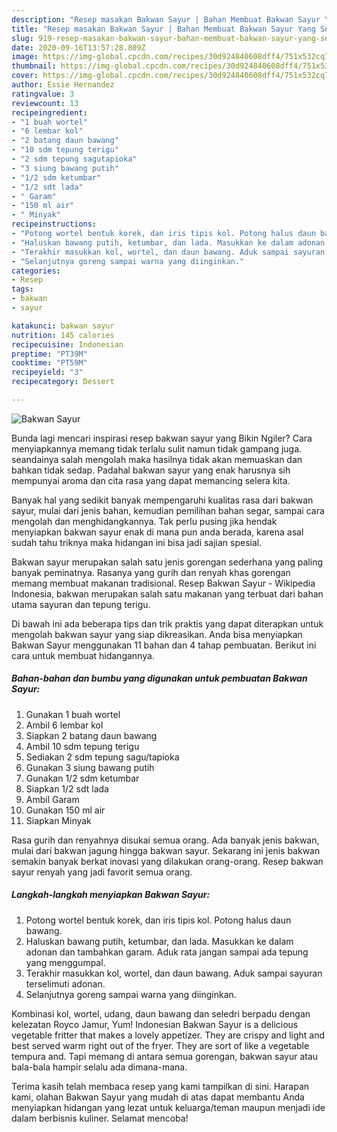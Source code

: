 ```yaml
---
description: "Resep masakan Bakwan Sayur | Bahan Membuat Bakwan Sayur Yang Sempurna"
title: "Resep masakan Bakwan Sayur | Bahan Membuat Bakwan Sayur Yang Sempurna"
slug: 919-resep-masakan-bakwan-sayur-bahan-membuat-bakwan-sayur-yang-sempurna
date: 2020-09-16T13:57:28.809Z
image: https://img-global.cpcdn.com/recipes/30d924840608dff4/751x532cq70/bakwan-sayur-foto-resep-utama.jpg
thumbnail: https://img-global.cpcdn.com/recipes/30d924840608dff4/751x532cq70/bakwan-sayur-foto-resep-utama.jpg
cover: https://img-global.cpcdn.com/recipes/30d924840608dff4/751x532cq70/bakwan-sayur-foto-resep-utama.jpg
author: Essie Hernandez
ratingvalue: 3
reviewcount: 13
recipeingredient:
- "1 buah wortel"
- "6 lembar kol"
- "2 batang daun bawang"
- "10 sdm tepung terigu"
- "2 sdm tepung sagutapioka"
- "3 siung bawang putih"
- "1/2 sdm ketumbar"
- "1/2 sdt lada"
- " Garam"
- "150 ml air"
- " Minyak"
recipeinstructions:
- "Potong wortel bentuk korek, dan iris tipis kol. Potong halus daun bawang."
- "Haluskan bawang putih, ketumbar, dan lada. Masukkan ke dalam adonan dan tambahkan garam. Aduk rata jangan sampai ada tepung yang menggumpal."
- "Terakhir masukkan kol, wortel, dan daun bawang. Aduk sampai sayuran terselimuti adonan."
- "Selanjutnya goreng sampai warna yang diinginkan."
categories:
- Resep
tags:
- bakwan
- sayur

katakunci: bakwan sayur 
nutrition: 145 calories
recipecuisine: Indonesian
preptime: "PT39M"
cooktime: "PT59M"
recipeyield: "3"
recipecategory: Dessert

---
```



![Bakwan Sayur](https://img-global.cpcdn.com/recipes/30d924840608dff4/751x532cq70/bakwan-sayur-foto-resep-utama.jpg)

Bunda lagi mencari inspirasi resep bakwan sayur yang Bikin Ngiler? Cara menyiapkannya memang tidak terlalu sulit namun tidak gampang juga. seandainya salah mengolah maka hasilnya tidak akan memuaskan dan bahkan tidak sedap. Padahal bakwan sayur yang enak harusnya sih mempunyai aroma dan cita rasa yang dapat memancing selera kita.

Banyak hal yang sedikit banyak mempengaruhi kualitas rasa dari bakwan sayur, mulai dari jenis bahan, kemudian pemilihan bahan segar, sampai cara mengolah dan menghidangkannya. Tak perlu pusing jika hendak menyiapkan bakwan sayur enak di mana pun anda berada, karena asal sudah tahu triknya maka hidangan ini bisa jadi sajian spesial.

Bakwan sayur merupakan salah satu jenis gorengan sederhana yang paling banyak peminatnya. Rasanya yang gurih dan renyah khas gorengan memang membuat makanan tradisional. Resep Bakwan Sayur - Wikipedia Indonesia, bakwan merupakan salah satu makanan yang terbuat dari bahan utama sayuran dan tepung terigu.


Di bawah ini ada beberapa tips dan trik praktis yang dapat diterapkan untuk mengolah bakwan sayur yang siap dikreasikan. Anda bisa menyiapkan Bakwan Sayur menggunakan 11 bahan dan 4 tahap pembuatan. Berikut ini cara untuk membuat hidangannya.

<!--inarticleads1-->

##### Bahan-bahan dan bumbu yang digunakan untuk pembuatan Bakwan Sayur:

1. Gunakan 1 buah wortel
1. Ambil 6 lembar kol
1. Siapkan 2 batang daun bawang
1. Ambil 10 sdm tepung terigu
1. Sediakan 2 sdm tepung sagu/tapioka
1. Gunakan 3 siung bawang putih
1. Gunakan 1/2 sdm ketumbar
1. Siapkan 1/2 sdt lada
1. Ambil  Garam
1. Gunakan 150 ml air
1. Siapkan  Minyak


Rasa gurih dan renyahnya disukai semua orang. Ada banyak jenis bakwan, mulai dari bakwan jagung hingga bakwan sayur. Sekarang ini jenis bakwan semakin banyak berkat inovasi yang dilakukan orang-orang. Resep bakwan sayur renyah yang jadi favorit semua orang. 

<!--inarticleads2-->

##### Langkah-langkah menyiapkan Bakwan Sayur:

1. Potong wortel bentuk korek, dan iris tipis kol. Potong halus daun bawang.
1. Haluskan bawang putih, ketumbar, dan lada. Masukkan ke dalam adonan dan tambahkan garam. Aduk rata jangan sampai ada tepung yang menggumpal.
1. Terakhir masukkan kol, wortel, dan daun bawang. Aduk sampai sayuran terselimuti adonan.
1. Selanjutnya goreng sampai warna yang diinginkan.


Kombinasi kol, wortel, udang, daun bawang dan seledri berpadu dengan kelezatan Royco Jamur, Yum! Indonesian Bakwan Sayur is a delicious vegetable fritter that makes a lovely appetizer. They are crispy and light and best served warm right out of the fryer. They are sort of like a vegetable tempura and. Tapi memang di antara semua gorengan, bakwan sayur atau bala-bala hampir selalu ada dimana-mana. 

Terima kasih telah membaca resep yang kami tampilkan di sini. Harapan kami, olahan Bakwan Sayur yang mudah di atas dapat membantu Anda menyiapkan hidangan yang lezat untuk keluarga/teman maupun menjadi ide dalam berbisnis kuliner. Selamat mencoba!
